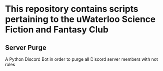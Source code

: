 # This repository contains scripts pertaining to the uWaterloo Science Fiction and Fantasy Club

## Server Purge
A Python Discord Bot in order to purge all Discord server members with not roles 
